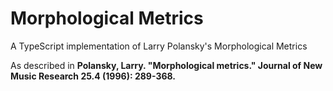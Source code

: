 # Morphological Metrics
A TypeScript implementation of Larry Polansky's Morphological Metrics

As described in <b>Polansky, Larry. "Morphological metrics." Journal of New Music Research 25.4 (1996): 289-368.</b>
